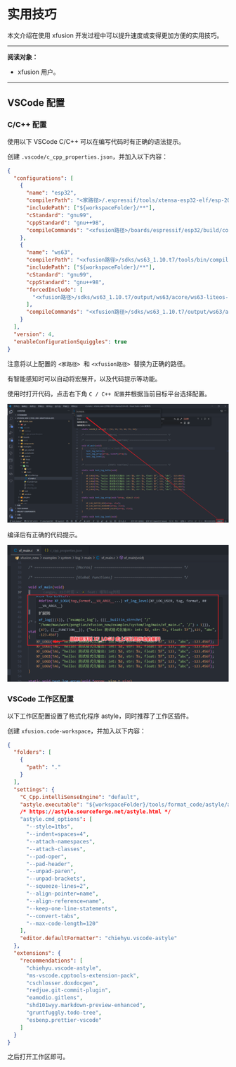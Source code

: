 # 实用技巧

本文介绍在使用 xfusion 开发过程中可以提升速度或变得更加方便的实用技巧。

---

**阅读对象：**

- xfusion 用户。

---

## VSCode 配置

### C/C++ 配置

使用以下 VSCode C/C++ 可以在编写代码时有正确的语法提示。

创建 `.vscode/c_cpp_properties.json`​，并加入以下内容：

```json
{
  "configurations": [
    {
      "name": "esp32",
      "compilerPath": "<家路径>/.espressif/tools/xtensa-esp32-elf/esp-2022r1-11.2.0/xtensa-esp32-elf/bin/xtensa-esp32-elf-gcc",
      "includePath": ["${workspaceFolder}/**"],
      "cStandard": "gnu99",
      "cppStandard": "gnu++98",
      "compileCommands": "<xfusion路径>/boards/espressif/esp32/build/compile_commands.json"
    },
    {
      "name": "ws63",
      "compilerPath": "<xfusion路径>/sdks/ws63_1.10.t7/tools/bin/compiler/riscv/cc_riscv32_musl_b090/cc_riscv32_musl_fp/bin/riscv32-linux-musl-gcc",
      "includePath": ["${workspaceFolder}/**"],
      "cStandard": "gnu99",
      "cppStandard": "gnu++98",
      "forcedInclude": [
        "<xfusion路径>/sdks/ws63_1.10.t7/output/ws63/acore/ws63-liteos-app/mconfig.h"
      ],
      "compileCommands": "<xfusion路径>/sdks/ws63_1.10.t7/output/ws63/acore/ws63-liteos-app/compile_commands.json"
    }
  ],
  "version": 4,
  "enableConfigurationSquiggles": true
}
```

注意将以上配置的 `<家路径>` ​ 和 `<xfusion路径>` ​ 替换为正确的路径。

有智能感知时可以自动将宏展开，以及代码提示等功能。

使用时打开代码，点击右下角 `C / C++ 配置`​ 并根据当前目标平台选择配置。

​![image](/image/practical_tips-select_intellisense.png)​

编译后有正确的代码提示。

​![image](/image/practical_tips-macro_expanded.png)​

### VSCode 工作区配置

以下工作区配置设置了格式化程序 astyle，同时推荐了工作区插件。

创建 `xfusion.code-workspace`​，并加入以下内容：

```json
{
  "folders": [
    {
      "path": "."
    }
  ],
  "settings": {
    "C_Cpp.intelliSenseEngine": "default",
    "astyle.executable": "${workspaceFolder}/tools/format_code/astyle/astyle-3.4.12-linux-x64",
    /* https://astyle.sourceforge.net/astyle.html */
    "astyle.cmd_options": [
      "--style=1tbs",
      "--indent=spaces=4",
      "--attach-namespaces",
      "--attach-classes",
      "--pad-oper",
      "--pad-header",
      "--unpad-paren",
      "--unpad-brackets",
      "--squeeze-lines=2",
      "--align-pointer=name",
      "--align-reference=name",
      "--keep-one-line-statements",
      "--convert-tabs",
      "--max-code-length=120"
    ],
    "editor.defaultFormatter": "chiehyu.vscode-astyle"
  },
  "extensions": {
    "recommendations": [
      "chiehyu.vscode-astyle",
      "ms-vscode.cpptools-extension-pack",
      "cschlosser.doxdocgen",
      "redjue.git-commit-plugin",
      "eamodio.gitlens",
      "shd101wyy.markdown-preview-enhanced",
      "gruntfuggly.todo-tree",
      "esbenp.prettier-vscode"
    ]
  }
}
```

之后打开工作区即可。
